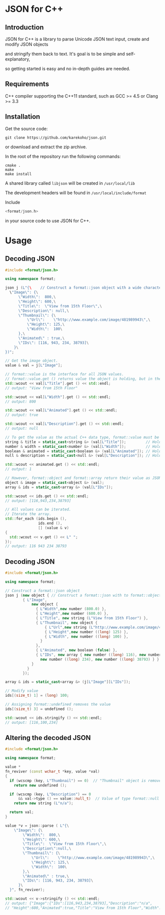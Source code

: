 # JSON for C++

## Introduction
JSON for C++ is a library to parse Unicode JSON text input, create and modify JSON objects

and stringify them back to text. It's goal is to be simple and self-explanatory,

so getting started is easy and no in-depth guides are needed.
## Requirements
C++ compiler supporting the C++11 standard,
such as GCC >= 4.5 or Clang >= 3.3
## Installation
Get the source code:
```
git clone https://github.com/karekoho/json.git
```
or download and extract the zip archive.

In the root of the repository run the following commands:
```
cmake . 
make 
make install
```
A shared library called `libjson` will be created in `/usr/local/lib`

The development headers will be found in `/usr/local/include/format`

Include 
```c++
<format/json.h> 
```
in your source code to use JSON for C++.


# Usage
## Decoding JSON
```c++
#include <format/json.h>

using namespace format;

json j (L"{\    // Construct a format::json object with a wide character string
  \"Image\": {\
      \"Width\":  800,\
      \"Height\": 600,\
      \"Title\":  \"View from 15th Floor\",\
      \"Description\": null,\
      \"Thumbnail\": {\
          \"Url\":    \"http://www.example.com/image/481989943\",\
          \"Height\": 125,\
          \"Width\":  100\
      },\
      \"Animated\" : true,\
      \"IDs\": [116, 943, 234, 38793]\
    }\
})";

// Get the image object.
value & val = j[L"Image"];

// format::value is the interface for all JSON values.
// format::value.get () returns value the object is holding, but in the JSON text format.
std::wcout << val[L"Title"].get () << std::endl;
// output: "View from 15th Floor"

std::wcout << val[L"Width"].get () << std::endl;
// output: 800

std::wcout << val[L"Animated"].get () << std::endl;
// output: true

std::wcout << val[L"Description"].get () << std::endl;
// output: null

// To get the value as the actual C++ data type, format::value must be cast to the concrete type.
string & title = static_cast<string &> (val[L"Title"]);         // Holds const wchar_t *
number & width = static_cast<number &> (val[L"Width"]);         // Holds long or double
boolean & animated = static_cast<boolean &> (val[L"Animated"]); // Holds bool
null & description = static_cast<null &> (val[L"Description"]); // Holds nullptr_t

std::wcout << animated.get () << std::endl;
// output: 1

// However, format::object and format::array return their value as JSON text.
object & image = static_cast<object &> (val);
array & ids = static_cast<array &> (val[L"IDs"]);

std::wcout << ids.get () << std::endl;
// output: [116,943,234,38793]

// All values can be iterated.
// Iterate the array.
std::for_each (ids.begin (),
               ids.end (),
               [] (value & v)
{
  std::wcout << v.get () << L" ";
});
// output: 116 943 234 38793
```
## Decoding JSON
```c++
#include <format/json.h>

using namespace format;

// Construct a format::json object
json j (new object { // Construct a format::json with to format::object
        { L"Image",
            new object {
              { L"Width",new number (800.0) },
              { L"Height",new number (600.0) },
              { L"Title", new string (L"View from 15th Floor") },
              { L"Thumbnail", new object {
                  { L"Url",new string (L"http://www.example.com/image/481989943") },
                  { L"Height",new number ((long) 125) },
                  { L"Width", new number ((long) 100) },
                }
              },
              { L"Animated", new boolean (false) },
              { L"IDs", new array { new number ((long) 116), new number ((long) 943),
                new number ((long) 234), new number ((long) 38793) } }
            }
          }
        });

array & ids = static_cast<array &> (j[L"Image"][L"IDs"]);

// Modify value
ids[(size_t) 1] = (long) 100;

// Assigning format::undefined removes the value
ids[(size_t) 3] = undefined ();

std::wcout << ids.stringify () << std::endl;
// output: [116,100,234]
```
## Altering the decoded JSON
```c++
#include <format/json.h>

using namespace format;

value *
fn_reviver (const wchar_t *key, value *val)
{
  if (wcscmp (key, L"Thumbnail") == 0)  // "Thumbnail" object is removed
    return new undefined ();

  if (wcscmp (key, L"Description") == 0
      && val->type () == value::null_t)  // Value of type format::null is replaced
    return new string (L"n/a");

  return val;
}

value *v = json::parse ( L"{\
    \"Image\": {\
        \"Width\":  800,\
        \"Height\": 600,\
        \"Title\":  \"View from 15th Floor\",\
        \"Description\":null,\
        \"Thumbnail\": {\
            \"Url\":    \"http://www.example.com/image/481989943\",\
            \"Height\": 125,\
            \"Width\":  100\
        },\
        \"Animated\" : true,\
        \"IDs\": [116, 943, 234, 38793]\
      }\
  }", fn_reviver);

std::wcout << v->stringify () << std::endl;
// output: {"Image":{"IDs":[116,943,234,38793],"Description":"n/a",
// "Height":600,"Animated":true,"Title":"View from 15th Floor","Width":800}}
```
